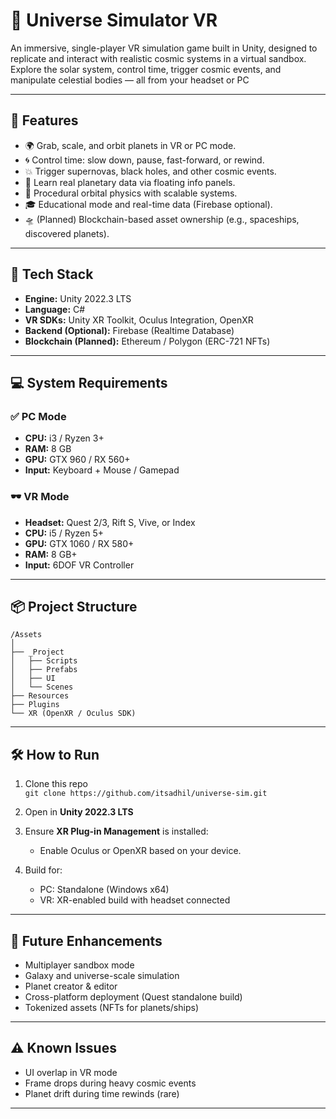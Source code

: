 # 🌌 Universe Simulator VR

An immersive, single-player VR simulation game built in Unity, designed to replicate and interact with realistic cosmic systems in a virtual sandbox. Explore the solar system, control time, trigger cosmic events, and manipulate celestial bodies — all from your headset or PC

---

## 🚀 Features

- 🌍 Grab, scale, and orbit planets in VR or PC mode.
- 🌀 Control time: slow down, pause, fast-forward, or rewind.
- 💥 Trigger supernovas, black holes, and other cosmic events.
- 🧠 Learn real planetary data via floating info panels.
- 🔁 Procedural orbital physics with scalable systems.
- 🎓 Educational mode and real-time data (Firebase optional).
- 🛸 (Planned) Blockchain-based asset ownership (e.g., spaceships, discovered planets).

---

## 🧰 Tech Stack

- **Engine:** Unity 2022.3 LTS
- **Language:** C#
- **VR SDKs:** Unity XR Toolkit, Oculus Integration, OpenXR
- **Backend (Optional):** Firebase (Realtime Database)
- **Blockchain (Planned):** Ethereum / Polygon (ERC-721 NFTs)

---

## 💻 System Requirements

### ✅ PC Mode
- **CPU:** i3 / Ryzen 3+
- **RAM:** 8 GB
- **GPU:** GTX 960 / RX 560+
- **Input:** Keyboard + Mouse / Gamepad

### 🕶️ VR Mode
- **Headset:** Quest 2/3, Rift S, Vive, or Index
- **CPU:** i5 / Ryzen 5+
- **GPU:** GTX 1060 / RX 580+
- **RAM:** 8 GB+
- **Input:** 6DOF VR Controller

---

## 📦 Project Structure

```
/Assets
│
├── _Project
│   ├── Scripts
│   ├── Prefabs
│   ├── UI
│   └── Scenes
├── Resources
├── Plugins
└── XR (OpenXR / Oculus SDK)
```

---

## 🛠️ How to Run

1. Clone this repo  
   `git clone https://github.com/itsadhil/universe-sim.git`

2. Open in **Unity 2022.3 LTS**

3. Ensure **XR Plug-in Management** is installed:
   - Enable Oculus or OpenXR based on your device.

4. Build for:
   - PC: Standalone (Windows x64)
   - VR: XR-enabled build with headset connected

---

## 🔮 Future Enhancements

- Multiplayer sandbox mode
- Galaxy and universe-scale simulation
- Planet creator & editor
- Cross-platform deployment (Quest standalone build)
- Tokenized assets (NFTs for planets/ships)

---

## ⚠️ Known Issues

- UI overlap in VR mode
- Frame drops during heavy cosmic events
- Planet drift during time rewinds (rare)

---
